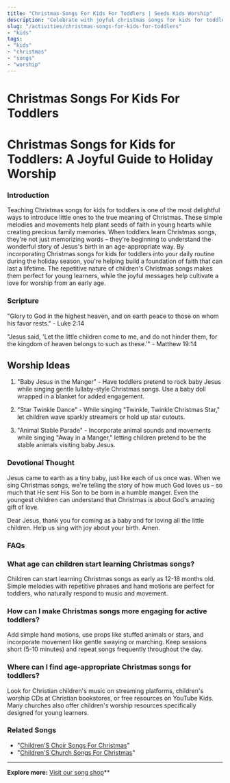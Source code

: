 ```yaml
---
title: "Christmas Songs For Kids For Toddlers | Seeds Kids Worship"
description: "Celebrate with joyful christmas songs for kids for toddlers featuring biblical Christmas themes. Holiday worship music for children and families."
slug: "/activities/christmas-songs-for-kids-for-toddlers"
- "kids"
tags:
- "kids"
- "christmas"
- "songs"
- "worship"
---
```


# Christmas Songs For Kids For Toddlers

# Christmas Songs for Kids for Toddlers: A Joyful Guide to Holiday Worship

### Introduction
Teaching Christmas songs for kids for toddlers is one of the most delightful ways to introduce little ones to the true meaning of Christmas. These simple melodies and movements help plant seeds of faith in young hearts while creating precious family memories. When toddlers learn Christmas songs, they're not just memorizing words – they're beginning to understand the wonderful story of Jesus's birth in an age-appropriate way. By incorporating Christmas songs for kids for toddlers into your daily routine during the holiday season, you're helping build a foundation of faith that can last a lifetime. The repetitive nature of children's Christmas songs makes them perfect for young learners, while the joyful messages help cultivate a love for worship from an early age.

### Scripture
"Glory to God in the highest heaven, and on earth peace to those on whom his favor rests." - Luke 2:14

"Jesus said, 'Let the little children come to me, and do not hinder them, for the kingdom of heaven belongs to such as these.'" - Matthew 19:14

## Worship Ideas
1. "Baby Jesus in the Manger" - Have toddlers pretend to rock baby Jesus while singing gentle lullaby-style Christmas songs. Use a baby doll wrapped in a blanket for added engagement.

2. "Star Twinkle Dance" - While singing "Twinkle, Twinkle Christmas Star," let children wave sparkly streamers or hold up star cutouts.

3. "Animal Stable Parade" - Incorporate animal sounds and movements while singing "Away in a Manger," letting children pretend to be the stable animals visiting baby Jesus.

### Devotional Thought
Jesus came to earth as a tiny baby, just like each of us once was. When we sing Christmas songs, we're telling the story of how much God loves us – so much that He sent His Son to be born in a humble manger. Even the youngest children can understand that Christmas is about God's amazing gift of love.

Dear Jesus, thank you for coming as a baby and for loving all the little children. Help us sing with joy about your birth. Amen.

### FAQs

### What age can children start learning Christmas songs?
Children can start learning Christmas songs as early as 12-18 months old. Simple melodies with repetitive phrases and hand motions are perfect for toddlers, who naturally respond to music and movement.

### How can I make Christmas songs more engaging for active toddlers?
Add simple hand motions, use props like stuffed animals or stars, and incorporate movement like gentle swaying or marching. Keep sessions short (5-10 minutes) and repeat songs frequently throughout the day.

### Where can I find age-appropriate Christmas songs for toddlers?
Look for Christian children's music on streaming platforms, children's worship CDs at Christian bookstores, or free resources on YouTube Kids. Many churches also offer children's worship resources specifically designed for young learners.

### Related Songs

- "[Children'S Choir Songs For Christmas](/activities/children-s-choir-songs-for-christmas/)"
- "[Children'S Church Songs For Christmas](/activities/children-s-church-songs-for-christmas/)"

---

**Explore more:** [Visit our song shop](https://seedskidsworship.com/shop)**

<!-- Schema Markup -->
<script type="application/ld+json">
{
  "@context": "https://schema.org",
  "@type": "MusicRecording",
  "name": "Christmas Songs For Kids For Toddlers",
  "byArtist": {
    "@type": "MusicGroup",
    "name": "Seeds Kids Worship"
  },
  "isFamilyFriendly": true,
  "url": "https://seedskidsworship.com/activities/christmas-songs-for-kids-for-toddlers/"
}
</script>